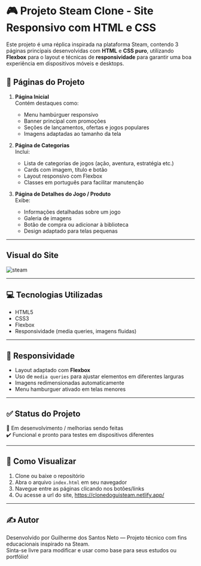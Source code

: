 # 🎮 Projeto Steam Clone - Site Responsivo com HTML e CSS

Este projeto é uma réplica inspirada na plataforma Steam, contendo 3 páginas principais desenvolvidas com **HTML** e **CSS puro**, utilizando **Flexbox** para o layout e técnicas de **responsividade** para garantir uma boa experiência em dispositivos móveis e desktops.

## 🔗 Páginas do Projeto

1. **Página Inicial**  
   Contém destaques como:
   - Menu hambúrguer responsivo
   - Banner principal com promoções
   - Seções de lançamentos, ofertas e jogos populares
   - Imagens adaptadas ao tamanho da tela

2. **Página de Categorias**  
   Inclui:
   - Lista de categorias de jogos (ação, aventura, estratégia etc.)
   - Cards com imagem, título e botão
   - Layout responsivo com Flexbox
   - Classes em português para facilitar manutenção

3. **Página de Detalhes do Jogo / Produto**  
   Exibe:
   - Informações detalhadas sobre um jogo
   - Galeria de imagens
   - Botão de compra ou adicionar à biblioteca
   - Design adaptado para telas pequenas

---
## Visual do Site

![steam](https://github.com/user-attachments/assets/33d58b5e-9d66-47b9-a5da-0b50b638d54a)

---


## 💻 Tecnologias Utilizadas

- HTML5  
- CSS3  
- Flexbox  
- Responsividade (media queries, imagens fluidas)


---

## 📱 Responsividade

- Layout adaptado com **Flexbox**
- Uso de `media queries` para ajustar elementos em diferentes larguras
- Imagens redimensionadas automaticamente
- Menu hamburguer ativado em telas menores

---

## ✅ Status do Projeto

🚧 Em desenvolvimento / melhorias sendo feitas  
✔️ Funcional e pronto para testes em dispositivos diferentes

---

## 📌 Como Visualizar

1. Clone ou baixe o repositório
2. Abra o arquivo `index.html` em seu navegador
3. Navegue entre as páginas clicando nos botões/links
4. Ou acesse a url do site, https://clonedoguisteam.netlify.app/

---

## ✍️ Autor

Desenvolvido por Guilherme dos Santos Neto — Projeto técnico com fins educacionais inspirado na Steam.  
Sinta-se livre para modificar e usar como base para seus estudos ou portfólio!

